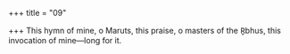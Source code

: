 +++
title = "09"

+++
This hymn of mine, o Maruts, this praise, o masters of the R̥bhus, this invocation of mine—long for it.